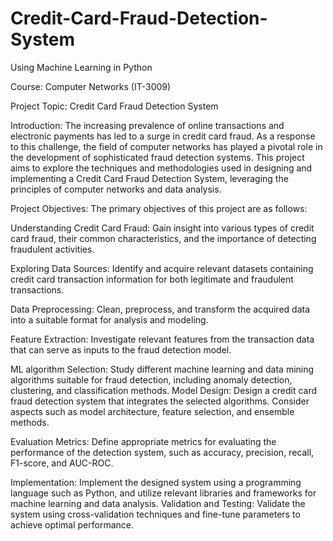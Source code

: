 # Credit-Card-Fraud-Detection-System
Using Machine Learning in Python

Course: Computer Networks (IT-3009)

Project Topic: Credit Card Fraud Detection System

Introduction:
The increasing prevalence of online transactions and electronic payments has led to a surge in
credit card fraud. As a response to this challenge, the field of computer networks has played a
pivotal role in the development of sophisticated fraud detection systems. This project aims to
explore the techniques and methodologies used in designing and implementing a Credit Card
Fraud Detection System, leveraging the principles of computer networks and data analysis.

Project Objectives:
The primary objectives of this project are as follows:

Understanding Credit Card Fraud: Gain insight into various types of credit card fraud, their
common characteristics, and the importance of detecting fraudulent activities.

Exploring Data Sources: Identify and acquire relevant datasets containing credit card
transaction information for both legitimate and fraudulent transactions.

Data Preprocessing: Clean, preprocess, and transform the acquired data into a suitable format
for analysis and modeling.

Feature Extraction: Investigate relevant features from the transaction data that can serve as
inputs to the fraud detection model.

ML algorithm Selection: Study different machine learning and data mining algorithms suitable for
fraud detection, including anomaly detection, clustering, and classification methods.
Model Design: Design a credit card fraud detection system that integrates the selected
algorithms. Consider aspects such as model architecture, feature selection, and ensemble
methods.

Evaluation Metrics: Define appropriate metrics for evaluating the performance of the detection
system, such as accuracy, precision, recall, F1-score, and AUC-ROC.

Implementation: Implement the designed system using a programming language such as
Python, and utilize relevant libraries and frameworks for machine learning and data analysis.
Validation and Testing: Validate the system using cross-validation techniques and fine-tune
parameters to achieve optimal performance.
